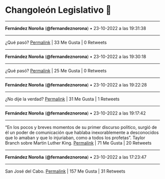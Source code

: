 # Changoleón Legislativo 🙈
*****
**Fernández Noroña** (**@fernandeznorona**) • 23-10-2022 a las 19:31:38
*****
¿Qué pasó?
[Permalink](https://twitter.com/fernandeznorona/status/1584387112165511168) | 33 Me Gusta | 0 Retweets
*****
**Fernández Noroña** (**@fernandeznorona**) • 23-10-2022 a las 19:30:18
*****
¿Qué pasó?
[Permalink](https://twitter.com/fernandeznorona/status/1584386775790673920) | 25 Me Gusta | 0 Retweets
*****
**Fernández Noroña** (**@fernandeznorona**) • 23-10-2022 a las 19:22:28
*****
¿No dije la verdad?
[Permalink](https://twitter.com/fernandeznorona/status/1584384804245544960) | 31 Me Gusta | 1 Retweets
*****
**Fernández Noroña** (**@fernandeznorona**) • 23-10-2022 a las 19:17:42
*****
“En los pocos y breves momentos de su primer discurso político, surgió de él un poder de comunicación que hablaba inexorablemente a desconocidos que lo amaban y que lo injuriaban, como a todos los profetas”. Taylor Branch sobre Martin Luther King.
[Permalink](https://twitter.com/fernandeznorona/status/1584383605345685504) | 71 Me Gusta | 20 Retweets
*****
**Fernández Noroña** (**@fernandeznorona**) • 23-10-2022 a las 17:23:47
*****
San José del Cabo.
[Permalink](https://twitter.com/fernandeznorona/status/1584354935637889024) | 157 Me Gusta | 31 Retweets